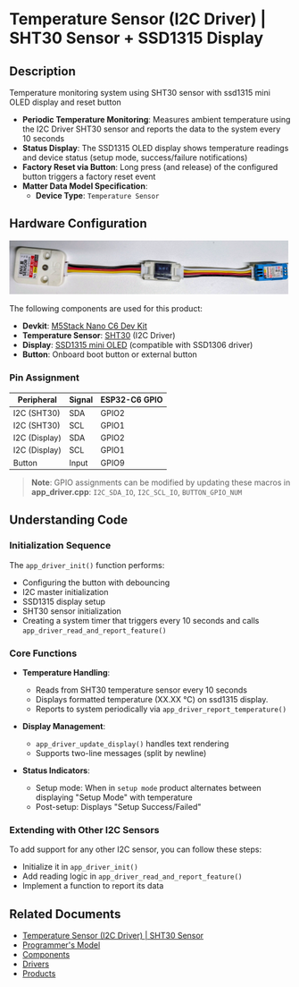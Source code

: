 # Temperature Sensor (I2C Driver) | SHT30 Sensor + SSD1315 Display

## Description

Temperature monitoring system using SHT30 sensor with ssd1315 mini OLED display and reset button

* **Periodic Temperature Monitoring**: Measures ambient temperature using the I2C Driver SHT30 sensor and reports the data to the system every 10 seconds
* **Status Display**: The SSD1315 OLED display shows temperature readings and device status (setup mode, success/failure notifications)
* **Factory Reset via Button**: Long press (and release) of the configured button triggers a factory reset event
* **Matter Data Model Specification**:
  * **Device Type**: `Temperature Sensor`

## Hardware Configuration

<img src="../../docs/images/product_temperature_sensor_with_display.png" alt="Temperature Sensor SHT30 with SSD1315 Display" width="500"/>

The following components are used for this product:

* **Devkit**: [M5Stack Nano C6 Dev Kit](https://shop.m5stack.com/products/m5stack-nanoc6-dev-kit?srsltid=AfmBOooXsbm_fgpDyK1yWqgPOwtjrL3WksxGlhmRKDZFmVj2omLLbWDX)
* **Temperature Sensor**: [SHT30](https://shop.m5stack.com/products/env-iii-unit-with-temperature-humidity-air-pressure-sensor-sht30-qmp6988) (I2C Driver)
* **Display**: [SSD1315 mini OLED](https://docs.m5stack.com/en/unit/MiniOLED%20Unit) (compatible with SSD1306 driver)
* **Button**: Onboard boot button or external button

### Pin Assignment

| Peripheral      | Signal | ESP32-C6 GPIO |
|-----------------|--------|---------------|
| I2C (SHT30)     | SDA    | GPIO2         |
| I2C (SHT30)     | SCL    | GPIO1         |
| I2C (Display)   | SDA    | GPIO2         |
| I2C (Display)   | SCL    | GPIO1         |
| Button          | Input  | GPIO9         |

> **Note**: GPIO assignments can be modified by updating these macros in **app_driver.cpp**: `I2C_SDA_IO`, `I2C_SCL_IO`, `BUTTON_GPIO_NUM`

## Understanding Code

### Initialization Sequence

The `app_driver_init()` function performs:

* Configuring the button with debouncing
* I2C master initialization
* SSD1315 display setup
* SHT30 sensor initialization
* Creating a system timer that triggers every 10 seconds and calls `app_driver_read_and_report_feature()`

### Core Functions

* **Temperature Handling**:
  * Reads from SHT30 temperature sensor every 10 seconds
  * Displays formatted temperature (XX.XX °C) on ssd1315 display.
  * Reports to system periodically via `app_driver_report_temperature()`

* **Display Management**:
  * `app_driver_update_display()` handles text rendering
  * Supports two-line messages (split by newline)

* **Status Indicators**:
  * Setup mode: When in `setup mode` product alternates between displaying "Setup Mode" with temperature
  * Post-setup: Displays "Setup Success/Failed"

### Extending with Other I2C Sensors

To add support for any other I2C sensor, you can follow these steps:

* Initialize it in `app_driver_init()`
* Add reading logic in `app_driver_read_and_report_feature()`
* Implement a function to report its data

## Related Documents

* [Temperature Sensor (I2C Driver) | SHT30 Sensor](../temperature_sensor/README.md)
* [Programmer's Model](../../docs/programmer_model.md)
* [Components](../../components/README.md)
* [Drivers](../../drivers/README.md)
* [Products](../README.md)
